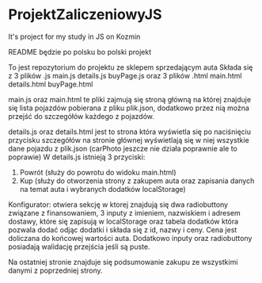 # ProjektZaliczeniowyJS
It's project for my study in JS on Kozmin



README będzie po polsku bo polski projekt

To jest repozytorium do projektu ze sklepem sprzedającym auta
Składa się z 3 plików .js
main.js
details.js
buyPage.js
oraz 3 plików .html
main.html
details.html
buyPage.html

main.js oraz main.html
te pliki zajmują się stroną główną na której znajduje się lista pojazdów pobierana z pliku plik.json, dodatkowo przez nią można przejść do szczegółów każdego z pojazdów.


details.js oraz details.html
jest to strona która wyświetla się po naciśnięciu przycisku szczegółów na stronie głównej
wyświetlają się w niej wszystkie dane pojazdu z plik.json (carPhoto jeszcze nie działa poprawnie ale to poprawie)
W details.js istnieją 3 przyciski:
1. Powrót (służy do powrotu do widoku main.html)
2. Kup (służy do otworzenia strony z zakupem auta oraz zapisania danych na temat auta i wybranych dodatków localStorage)

Konfigurator: otwiera sekcję w ktorej znajdują się dwa radiobuttony związane z finansowaniem, 3 inputy z imieniem, nazwiskiem i adresem dostawy, które się zapisują w localStorage
oraz tabela dodatków która pozwala dodać odjąc dodatki i składa się z id, nazwy i ceny. Cena jest doliczana do końcowej wartości auta.
Dodatkowo inputy oraz radiobuttony posiadają walidację przejścia jeśli są puste.

Na ostatniej stronie znajduje się podsumowanie zakupu ze wszystkimi danymi z poprzedniej strony.